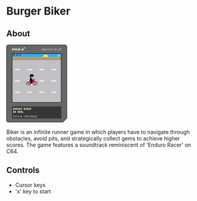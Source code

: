 # Burger Biker

## About

![Burger Biker](./burgerbiker.p8.png)

Biker is an infinite runner game in which players have to navigate through obstacles, avoid pits, and strategically collect gems to achieve higher scores. The game features a soundtrack reminiscent of 'Enduro Racer' on C64.

## Controls

- Cursor keys
- 'x' key to start
